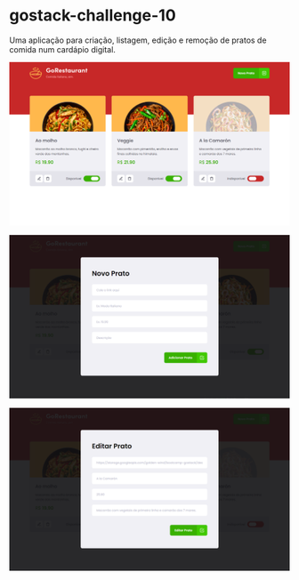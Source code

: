 # gostack-challenge-10
Uma aplicação para criação, listagem, edição e remoção de pratos de comida num cardápio digital.

![List Page](https://raw.githubusercontent.com/CHenOli/gostack-challenge-10/master/src/assets/gorestaurant-1.png)

![Create Page](https://raw.githubusercontent.com/CHenOli/gostack-challenge-10/master/src/assets/gorestaurant-2.png)

![Edit Page](https://raw.githubusercontent.com/CHenOli/gostack-challenge-10/master/src/assets/gorestaurant-3.png)
